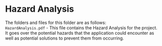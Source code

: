 # Hazard Analysis

The folders and files for this folder are as follows:  
`HazardAnalysis.pdf` - This file contains the Hazard Analysis for the project. It goes over the potential hazards that the application could encounter as well as potential solutions to prevent them from occurring.
